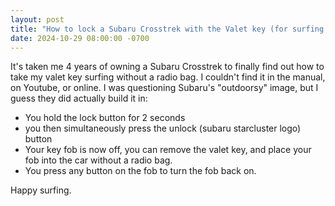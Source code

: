 ```yaml
---
layout: post
title: "How to lock a Subaru Crosstrek with the Valet key (for surfing or swimming)"
date: 2024-10-29 08:00:00 -0700
---
```


It's taken me 4 years of owning a Subaru Crosstrek to finally find out how to take my valet key surfing without a radio bag. I couldn't find it in the manual, on Youtube, or online. I was questioning Subaru's "outdoorsy" image, but I guess they did actually build it in:

- You hold the lock button for 2 seconds
- you then simultaneously press the unlock (subaru starcluster logo) button
- Your key fob is now off, you can remove the valet key, and place your fob into the car without a radio bag.
- You press any button on the fob to turn the fob back on.

Happy surfing.
